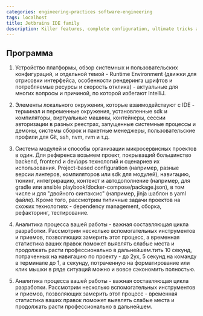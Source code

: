 ```yaml
---
categories: engineering-practices software-engineering
tags: localhost 
title: Jetbrains IDE family
description: Killer features, complete configuration, ultimate tricks and incentive insights for all JetBrains users
---
```

## Программа
1. Устройство платформы, обзор системных и пользовательских конфигураций, и отдельной темой - Runtime Environment (движки для отрисовки интерфейса, особенности рендеринга шрифтов и потребляемые ресурсы и скорость отклика) - актуальные для многих вопросы и причиной, по которой избегают IntelliJ.

2. Элементы локального окружения, которые взаимодействуют с IDE - терминал и переменные окружения, установленные sdk и компиляторы, виртуальные машины, контейнеры, сессии авторизации в разных реестрах, запущенные системные процессы и демоны, системы сборок и пакетные менеджеры, пользовательские профили для Git, ssh, nvm, rvm и т.д.

3. Система модулей и способы организации микросервисных проектов в один. Для референса возьмем проект, покрыващий большинство backend, frontend и dev\ops технологий и сценариев их использования. Project-based configuration (например, разные версии линтеров, компиляторов или sdk для модулей), навигацию, тюнинг, интегрирацию, контекст и автодополнение (например, для gradle или ansible playbook/docker-compose/package.json), в том числе и для "двойного синтаксис" (например, jinja шаблон в yaml файле). Кроме того, рассмотрим типичные задачи проектов на схожих технологиях - dependency management, сборка, рефакторинг, тестирование.
    
4. Аналитика процесса вашей работы - важная составляющая цикла разработки. Рассмотрим несколько вспомогательных инструментов и приемов, позволяющих замерить этот процесс, а временная статистика ваших правок поможет выявлять слабые места и продолжать расти профессионально в дальнейшем.тить 10 секунд, потраченных на навигацию по проекту - до 2ух, 5 секунд на команду в терминале до 1, а секунду, потраченную на форматирование или клик мышки в ряде ситуаций можно и вовсе сэкономить полностью.

5. Аналитика процесса вашей работы - важная составляющая цикла разработки. Рассмотрим несколько вспомогательных инструментов и приемов, позволяющих замерить этот процесс - временная статистика ваших правок поможет выявлять слабые места и продолжать расти профессионально в дальнейшем.
